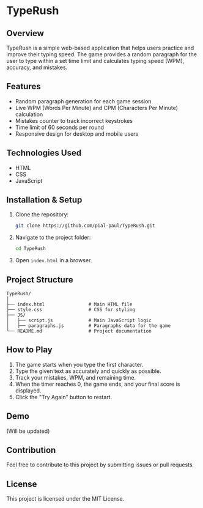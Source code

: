 # TypeRush

## Overview
TypeRush is a simple web-based application that helps users practice and improve their typing speed. The game provides a random paragraph for the user to type within a set time limit and calculates typing speed (WPM), accuracy, and mistakes.

## Features
- Random paragraph generation for each game session
- Live WPM (Words Per Minute) and CPM (Characters Per Minute) calculation
- Mistakes counter to track incorrect keystrokes
- Time limit of 60 seconds per round
- Responsive design for desktop and mobile users

## Technologies Used
- HTML
- CSS
- JavaScript

## Installation & Setup
1. Clone the repository:
   ```sh
   git clone https://github.com/pial-paul/TypeRush.git
   ```
2. Navigate to the project folder:
   ```sh
   cd TypeRush
   ```
3. Open `index.html` in a browser.

## Project Structure
```
TypeRush/
│
├── index.html                # Main HTML file
├── style.css                 # CSS for styling
├── JS/
│   ├── script.js             # Main JavaScript logic
│   ├── paragraphs.js         # Paragraphs data for the game
└── README.md                 # Project documentation
```

## How to Play
1. The game starts when you type the first character.
2. Type the given text as accurately and quickly as possible.
3. Track your mistakes, WPM, and remaining time.
4. When the timer reaches 0, the game ends, and your final score is displayed.
5. Click the "Try Again" button to restart.

## Demo
(Will be updated)

## Contribution
Feel free to contribute to this project by submitting issues or pull requests.

## License
This project is licensed under the MIT License.

